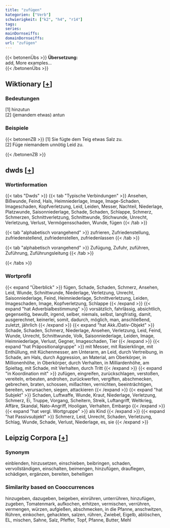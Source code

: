 ```yaml
---
title: "zufügen"
kategorien: ["Verb"]
schwierigkeit: ["k2", "h4", "r14"]
tags:
series:
mainDornseiffs:
domainDornseiffs:
url: "zufügen"
---
```


{{< betonenÜbs >}}
**Übersetzung:**  
add, More examples...  
{{< /betonenÜbs >}}

## Wiktionary [[+](https://de.wiktionary.org/wiki/zufügen)]

### Bedeutungen
[1] hinzutun  
[2] (jemandem etwas) antun  

### Beispiele
{{< betonenZB >}}
[1] Sie fügte dem Teig etwas Salz zu.  
[2] Füge niemandem unnötig Leid zu.  

{{< /betonenZB >}}


## dwds [[+](https://www.dwds.de/wb/zufügen)]

### Wortinformation
{{< tabs "Dwds" >}}
{{< tab "Typische Verbindungen" >}}
Ansehen, Bißwunde, Feind, Hals, Heimniederlage, Image, Image-Schaden, Imageschaden, Kopfverletzung, Leid, Leiden, Messer, Nachteil, Niederlage, Platzwunde, Saisonniederlage, Schade, Schaden, Schlappe, Schmerz, Schmerzen, Schnittverletzung, Schnittwunde, Stichwunde, Unrecht, Verletzung, Verlust, Vermögensschaden, Wunde, fügen
{{< /tab >}}

{{< tab "alphabetisch vorangehend" >}}
zufrieren, Zufriedenstellung, zufriedenstellend, zufriedenstellen, zufriedenlassen
{{< /tab >}}

{{< tab "alphabetisch vorangehend" >}}
Zufügung, Zufuhr, zuführen, Zuführung, Zuführungsleitung
{{< /tab >}}

{{< /tabs >}}

### Wortprofil
{{< expand "Überblick" >}} fügen, Schade, Schaden, Schmerz, Ansehen, Leid, Wunde, Schnittwunde, Niederlage, Verletzung, Unrecht, Saisonniederlage, Feind, Heimniederlage, Schnittverletzung, Leiden, Imageschaden, Image, Kopfverletzung, Schlappe {{< /expand >}}
{{< expand "hat Adverbialbestimmung" >}} vorsätzlich, fahrlässig, absichtlich, gegenseitig, bewußt, irgend, selber, niemals, selbst, langfristig, damit, ausgerechnet, keinerlei, somit, dadurch, möglich, man, anschließend, zuletzt, jährlich {{< /expand >}}
{{< expand "hat Akk./Dativ-Objekt" >}} Schade, Schaden, Schmerz, Niederlage, Ansehen, Verletzung, Leid, Feind, Wunde, Unrecht, Schnittwunde, Volk, Saisonniederlage, Leiden, Image, Heimniederlage, Verlust, Gegner, Imageschaden, Tier {{< /expand >}}
{{< expand "hat Präpositionalgruppe" >}} mit Messer, mit Rasierklinge, mit Enthüllung, mit Küchenmesser, am Unterarm, an Leid, durch Vertreibung, in Schade, am Hals, durch Aggression, an Material, am Oberkörper, in Millionenhöhe, in Oberkörper, durch Verhalten, in Milliardenhöhe, am Spieltag, mit Schade, mit Verhalten, durch Tritt {{< /expand >}}
{{< expand "in Koordination mit" >}} zufügen, eingreifen, zurückschlagen, verstoßen, vereiteln, erbeuten, androhen, zurückwerfen, vergiften, abschmecken, gebrechen, braten, schossen, mißachten, vernichten, beeinträchtigen, bereiten, verursachen, siegen, attackieren {{< /expand >}}
{{< expand "hat Subjekt" >}} Schaden, Luftwaffe, Wunde, Kraut, Niederlage, Verletzung, Schmerz, Ei, Truppe, Vorgang, Scheitern, Streik, Luftangriff, Weltkrieg, Affäre, Skandal, Nato-Angriff, Hooligan, Verhalten, Embargo {{< /expand >}}
{{< expand "hat vergl. Wortgruppe" >}} als Kind {{< /expand >}}
{{< expand "hat Passivsubjekt" >}} Schmerz, Leid, Unrecht, Schaden, Verletzung, Schlag, Wunde, Schade, Verlust, Niederlage, es, sie {{< /expand >}}

## Leipzig Corpora [[+](https://corpora.uni-leipzig.de/en/res?word=zufügen&corpusId=deu_newscrawl-public_2018)]


### Synonym
einblenden, hinzusetzen, einschieben, beibringen, schaden, vervollständigen, einschalten, beimengen, hinzufügen, drauflegen, schädigen, ergänzen, bereiten, behelligen


### Similarity based on Cooccurrences
hinzugeben, dazugeben, beigeben, einrühren, unterrühren, hinzufügen, zugeben, Tomatenmark, aufkochen, erhitzen, vermischen, verrühren, vermengen, würzen, aufgießen, abschmecken, in die Pfanne, anschwitzen, Rühren, einkochen, gehackten, salzen, rühren, Zwiebel, Eigelb, ablöschen, EL, mischen, Sahne, Salz, Pfeffer, Topf, Pfanne, Butter, Mehl

